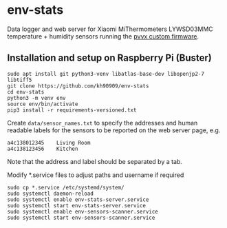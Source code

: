 # env-stats

Data logger and web server for Xiaomi MiThermometers LYWSD03MMC temperature + humidity
sensors running the [pvvx custom firmware](https://github.com/pvvx/ATC_MiThermometer).

## Installation and setup on Raspberry Pi (Buster)

    sudo apt install git python3-venv libatlas-base-dev libopenjp2-7 libtiff5
    git clone https://github.com/kh90909/env-stats
    cd env-stats
    python3 -m venv env
    source env/bin/activate
    pip3 install -r requirements-versioned.txt

Create `data/sensor_names.txt` to specify the addresses and human readable labels for
the sensors to be reported on the web server page, e.g.

    a4c138012345	Living Room
    a4c138123456	Kitchen

Note that the address and label should be separated by a tab.

Modify *.service files to adjust paths and username if required

    sudo cp *.service /etc/systemd/system/
    sudo systemctl daemon-reload
    sudo systemctl enable env-stats-server.service
    sudo systemctl start env-stats-server.service
    sudo systemctl enable env-sensors-scanner.service
    sudo systemctl start env-sensors-scanner.service
